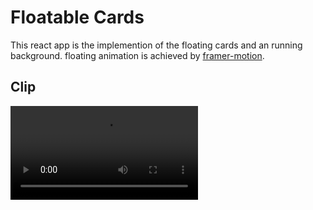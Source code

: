 # Floatable Cards

This react app is the implemention of the floating cards and an running background.
floating animation is achieved by [framer-motion](https://www.framer.com/motion/introduction/).

## Clip

<video controls>
  <source src="./src/assets/demo.mp4" type="video/mp4">
</video>
